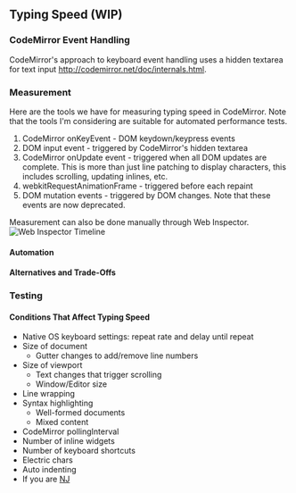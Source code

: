 ## Typing Speed (WIP)
### CodeMirror Event Handling
CodeMirror's approach to keyboard event handling uses a hidden textarea for text input <http://codemirror.net/doc/internals.html>. 
### Measurement
Here are the tools we have for measuring typing speed in CodeMirror. Note that the tools I'm considering are suitable for automated performance tests.

1. CodeMirror onKeyEvent - DOM keydown/keypress events
2. DOM input event - triggered by CodeMirror's hidden textarea
3. CodeMirror onUpdate event - triggered when all DOM updates are complete. This is more than just line patching to display characters, this includes scrolling, updating inlines, etc.
4. webkitRequestAnimationFrame - triggered before each repaint
5. DOM mutation events - triggered by DOM changes. Note that these events are now deprecated.

Measurement can also be done manually through Web Inspector.
![Web Inspector Timeline](https://github.com/adobe/brackets/wiki/screenshots/performance-typing-webinspector.png)
#### Automation
#### Alternatives and Trade-Offs
### Testing
#### Conditions That Affect Typing Speed
* Native OS keyboard settings: repeat rate and delay until repeat
* Size of document
    * Gutter changes to add/remove line numbers
* Size of viewport
    * Text changes that trigger scrolling
    * Window/Editor size
* Line wrapping
* Syntax highlighting
    * Well-formed documents
    * Mixed content
* CodeMirror pollingInterval
* Number of inline widgets
* Number of keyboard shortcuts
* Electric chars
* Auto indenting
* If you are [NJ](https://github.com/njx)